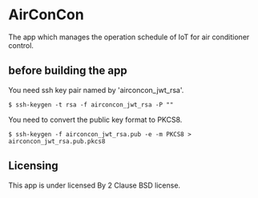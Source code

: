 # AirConCon

The app which manages the operation schedule of IoT for air conditioner control.

## before building the app

You need ssh key pair named by 'airconcon_jwt_rsa'.

```shell script
$ ssh-keygen -t rsa -f airconcon_jwt_rsa -P ""
```

You need to convert the public key format to PKCS8.

```shell script
$ ssh-keygen -f airconcon_jwt_rsa.pub -e -m PKCS8 > airconcon_jwt_rsa.pub.pkcs8
```

## Licensing

This app is under licensed By 2 Clause BSD license.